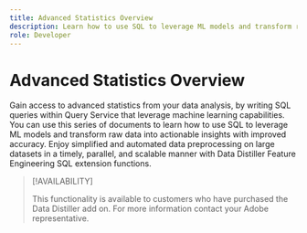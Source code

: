 ```yaml
---
title: Advanced Statistics Overview
description: Learn how to use SQL to leverage ML models and transform raw data into actionable insights with improved accuracy. Enjoy simplified and automated data preprocessing on large datasets in a timely, parallel, and scalable manner with Data Distiller Feature Engineering SQL extension functions.
role: Developer
---
```

# Advanced Statistics Overview

Gain access to advanced statistics from your data analysis, by writing SQL queries within Query Service that leverage machine learning capabilities. You can use this series of documents to learn how to use SQL to leverage ML models and transform raw data into actionable insights with improved accuracy. Enjoy simplified and automated data preprocessing on large datasets in a timely, parallel, and scalable manner with Data Distiller Feature Engineering SQL extension functions.

>[!AVAILABILITY]
>
>This functionality is available to customers who have purchased the Data Distiller add on. For more information contact your Adobe representative.


<!-- this feature would provide the users with machine learning capabilities by writing SQL queries from within query service -->


